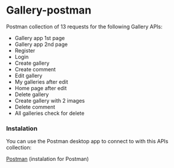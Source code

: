 # **Gallery-postman**

Postman collection of 13 requests for the following Gallery APIs:

* Gallery app 1st page
* Gallery app 2nd page
* Register
* Login
* Create gallery
* Create comment
* Edit gallery
* My galleries after edit
* Home page after edit
* Delete gallery
* Create gallery with 2 images
* Delete comment
* All galleries check for delete



### **Instalation**

You can use the Postman desktop app  to connect to with this APIs collection:

[Postman](https://www.postman.com/downloads/) (instalation for Postman)

